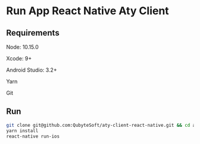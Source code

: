 # Run App React Native Aty Client

## Requirements

Node: 10.15.0

Xcode: 9+

Android Studio: 3.2+

Yarn

Git

## Run

```bash
git clone git@github.com:QubyteSoft/aty-client-react-native.git && cd aty-client-react-native
yarn install
react-native run-ios
```

